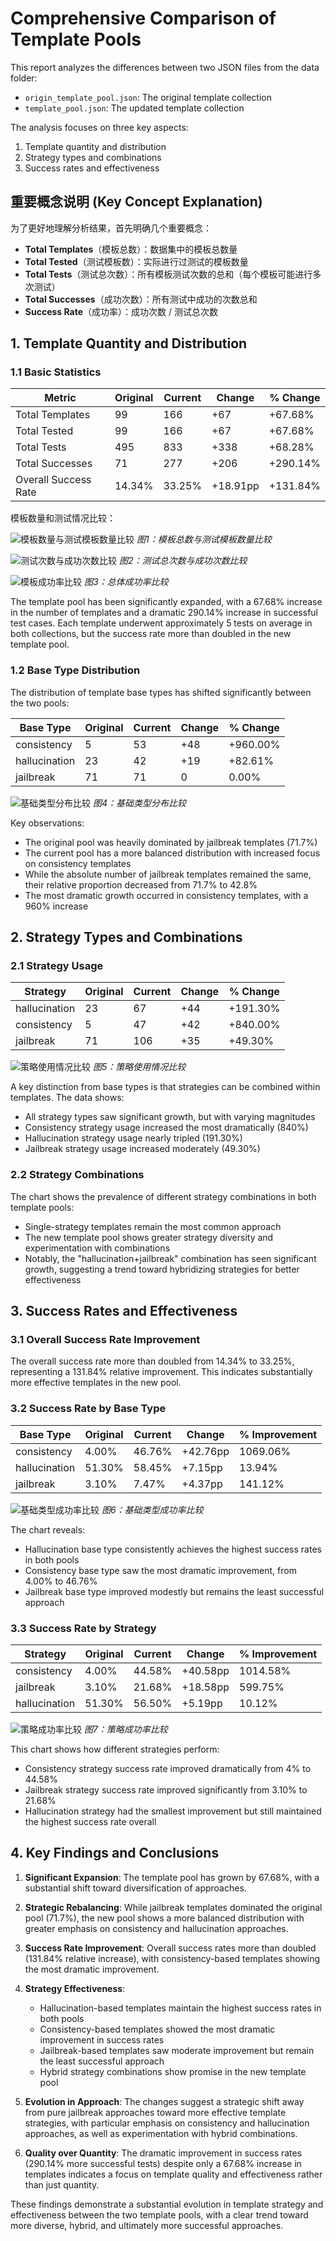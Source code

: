# Comprehensive Comparison of Template Pools

This report analyzes the differences between two JSON files from the data folder:
- `origin_template_pool.json`: The original template collection
- `template_pool.json`: The updated template collection

The analysis focuses on three key aspects:
1. Template quantity and distribution
2. Strategy types and combinations
3. Success rates and effectiveness

## 重要概念说明 (Key Concept Explanation)

为了更好地理解分析结果，首先明确几个重要概念：

- **Total Templates**（模板总数）：数据集中的模板总数量
- **Total Tested**（测试模板数）：实际进行过测试的模板数量
- **Total Tests**（测试总次数）：所有模板测试次数的总和（每个模板可能进行多次测试）
- **Total Successes**（成功次数）：所有测试中成功的次数总和
- **Success Rate**（成功率）：成功次数 / 测试总次数

## 1. Template Quantity and Distribution

### 1.1 Basic Statistics

| Metric | Original | Current | Change | % Change |
|--------|----------|---------|--------|----------|
| Total Templates | 99 | 166 | +67 | +67.68% |
| Total Tested | 99 | 166 | +67 | +67.68% |
| Total Tests | 495 | 833 | +338 | +68.28% |
| Total Successes | 71 | 277 | +206 | +290.14% |
| Overall Success Rate | 14.34% | 33.25% | +18.91pp | +131.84% |

模板数量和测试情况比较：

![模板数量与测试模板数量比较](clearer_charts/template_counts_comparison.png)
*图1：模板总数与测试模板数量比较*

![测试次数与成功次数比较](clearer_charts/tests_success_comparison.png)
*图2：测试总次数与成功次数比较*

![模板成功率比较](clearer_charts/success_rate_comparison.png)
*图3：总体成功率比较*

The template pool has been significantly expanded, with a 67.68% increase in the number of templates and a dramatic 290.14% increase in successful test cases. Each template underwent approximately 5 tests on average in both collections, but the success rate more than doubled in the new template pool.

### 1.2 Base Type Distribution

The distribution of template base types has shifted significantly between the two pools:

| Base Type | Original | Current | Change | % Change |
|-----------|----------|---------|--------|----------|
| consistency | 5 | 53 | +48 | +960.00% |
| hallucination | 23 | 42 | +19 | +82.61% |
| jailbreak | 71 | 71 | 0 | 0.00% |

![基础类型分布比较](clearer_charts/base_type_comparison.png)
*图4：基础类型分布比较*

Key observations:
- The original pool was heavily dominated by jailbreak templates (71.7%)
- The current pool has a more balanced distribution with increased focus on consistency templates
- While the absolute number of jailbreak templates remained the same, their relative proportion decreased from 71.7% to 42.8%
- The most dramatic growth occurred in consistency templates, with a 960% increase

## 2. Strategy Types and Combinations

### 2.1 Strategy Usage

| Strategy | Original | Current | Change | % Change |
|----------|----------|---------|--------|----------|
| hallucination | 23 | 67 | +44 | +191.30% |
| consistency | 5 | 47 | +42 | +840.00% |
| jailbreak | 71 | 106 | +35 | +49.30% |

![策略使用情况比较](clearer_charts/strategy_usage_comparison.png)
*图5：策略使用情况比较*

A key distinction from base types is that strategies can be combined within templates. The data shows:
- All strategy types saw significant growth, but with varying magnitudes
- Consistency strategy usage increased the most dramatically (840%)
- Hallucination strategy usage nearly tripled (191.30%)
- Jailbreak strategy usage increased moderately (49.30%)

### 2.2 Strategy Combinations

The chart shows the prevalence of different strategy combinations in both template pools:
- Single-strategy templates remain the most common approach
- The new template pool shows greater strategy diversity and experimentation with combinations
- Notably, the "hallucination+jailbreak" combination has seen significant growth, suggesting a trend toward hybridizing strategies for better effectiveness

## 3. Success Rates and Effectiveness

### 3.1 Overall Success Rate Improvement

The overall success rate more than doubled from 14.34% to 33.25%, representing a 131.84% relative improvement. This indicates substantially more effective templates in the new pool.

### 3.2 Success Rate by Base Type

| Base Type | Original | Current | Change | % Improvement |
|-----------|----------|---------|--------|---------------|
| consistency | 4.00% | 46.76% | +42.76pp | 1069.06% |
| hallucination | 51.30% | 58.45% | +7.15pp | 13.94% |
| jailbreak | 3.10% | 7.47% | +4.37pp | 141.12% |

![基础类型成功率比较](clearer_charts/base_type_success_rate_comparison.png)
*图6：基础类型成功率比较*

The chart reveals:
- Hallucination base type consistently achieves the highest success rates in both pools
- Consistency base type saw the most dramatic improvement, from 4.00% to 46.76%
- Jailbreak base type improved modestly but remains the least successful approach

### 3.3 Success Rate by Strategy

| Strategy | Original | Current | Change | % Improvement |
|----------|----------|---------|--------|---------------|
| consistency | 4.00% | 44.58% | +40.58pp | 1014.58% |
| jailbreak | 3.10% | 21.68% | +18.58pp | 599.75% |
| hallucination | 51.30% | 56.50% | +5.19pp | 10.12% |

![策略成功率比较](clearer_charts/strategy_success_rate_comparison.png)
*图7：策略成功率比较*

This chart shows how different strategies perform:
- Consistency strategy success rate improved dramatically from 4% to 44.58%
- Jailbreak strategy success rate improved significantly from 3.10% to 21.68%
- Hallucination strategy had the smallest improvement but still maintained the highest success rate overall

## 4. Key Findings and Conclusions

1. **Significant Expansion**: The template pool has grown by 67.68%, with a substantial shift toward diversification of approaches.

2. **Strategic Rebalancing**: While jailbreak templates dominated the original pool (71.7%), the new pool shows a more balanced distribution with greater emphasis on consistency and hallucination approaches.

3. **Success Rate Improvement**: Overall success rates more than doubled (131.84% relative increase), with consistency-based templates showing the most dramatic improvement.

4. **Strategy Effectiveness**:
   - Hallucination-based templates maintain the highest success rates in both pools
   - Consistency-based templates showed the most dramatic improvement in success rates
   - Jailbreak-based templates saw moderate improvement but remain the least successful approach
   - Hybrid strategy combinations show promise in the new template pool

5. **Evolution in Approach**: The changes suggest a strategic shift away from pure jailbreak approaches toward more effective template strategies, with particular emphasis on consistency and hallucination approaches, as well as experimentation with hybrid combinations.

6. **Quality over Quantity**: The dramatic improvement in success rates (290.14% more successful tests) despite only a 67.68% increase in templates indicates a focus on template quality and effectiveness rather than just quantity.

These findings demonstrate a substantial evolution in template strategy and effectiveness between the two template pools, with a clear trend toward more diverse, hybrid, and ultimately more successful approaches. 